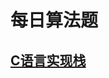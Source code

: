 <link rel="stylesheet" href="https://zhmhbest.gitee.io/hellomathematics/style/index.css">
<script src="https://zhmhbest.gitee.io/hellomathematics/style/index.js"></script>

# 每日算法题

## [C语言实现栈](src/01/main.c)

<!-- ## 双栈实现队列

使用栈实现队列的下列操作

```CPP
push(x) // 将一个元素放入队尾。
pop()   // 从队首移除元素。
peek()  // 返回队首的元素。
empty() // 返回队列是否为空。
```

注意：栈只有以下操作

```CPP
push(x) // 将一个元素放入栈顶。
pop()   // 从栈顶移除一个元素。
top()   // 返回栈顶的元素。
empty() // 返回栈是否为空。
``` -->

<!--## [双队列实现栈](src/02/) -->
